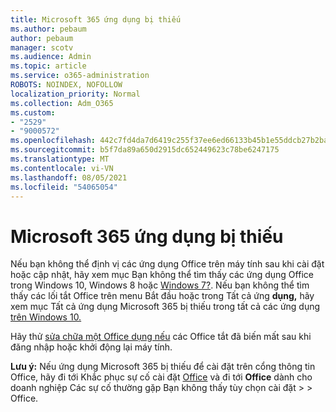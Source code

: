 ```yaml
---
title: Microsoft 365 ứng dụng bị thiếu
ms.author: pebaum
author: pebaum
manager: scotv
ms.audience: Admin
ms.topic: article
ms.service: o365-administration
ROBOTS: NOINDEX, NOFOLLOW
localization_priority: Normal
ms.collection: Adm_O365
ms.custom:
- "2529"
- "9000572"
ms.openlocfilehash: 442c7fd4da7d6419c255f37ee6ed66133b45b1e55ddcb27b2ba9b5697572ebd9
ms.sourcegitcommit: b5f7da89a650d2915dc652449623c78be6247175
ms.translationtype: MT
ms.contentlocale: vi-VN
ms.lasthandoff: 08/05/2021
ms.locfileid: "54065054"
---
```

# <a name="microsoft-365-apps-missing"></a>Microsoft 365 ứng dụng bị thiếu

Nếu bạn không thể định vị các ứng dụng Office trên máy tính sau khi cài đặt hoặc cập nhật, hãy xem mục Bạn không thể tìm thấy các ứng dụng Office trong Windows 10, Windows 8 hoặc [Windows 7?](https://support.office.com/article/Can-t-find-Office-applications-in-Windows-10-Windows-8-or-Windows-7-907ce545-6ae8-459b-8d9d-de6764a635d6). Nếu bạn không thể tìm thấy các lối tắt Office trên menu Bắt đầu hoặc trong Tất cả ứng **dụng,** hãy xem mục Tất cả ứng dụng Microsoft 365 bị thiếu trong tất cả các ứng dụng [trên Windows 10.](https://support.office.com/article/office-apps-are-missing-from-all-apps-on-windows-10-5bc123f6-655d-4736-ad61-b0b9d1cde5bc) 

Hãy thử [sửa chữa một Office dụng nếu](https://support.office.com/article/repair-an-office-application-7821d4b6-7c1d-4205-aa0e-a6b40c5bb88b) các Office tắt đã biến mất sau khi đăng nhập hoặc khởi động lại máy tính. 

**Lưu ý:** Nếu ứng dụng Microsoft 365 bị thiếu để cài đặt trên cổng thông tin Office, hãy đi tới Khắc phục sự cố cài đặt [Office](https://support.office.com/article/troubleshoot-installing-office-35ff2def-e0b2-4dac-9784-4cf212c1f6c2) và đi tới **Office** dành cho doanh nghiệp Các sự cố thường gặp Bạn không thấy tùy chọn cài đặt  >    >  Office. 